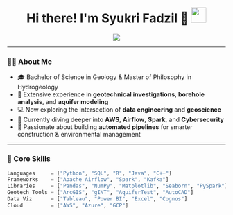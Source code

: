 <!-- Animated Header -->
<h1 align="center">
  Hi there! I'm Syukri Fadzil 👋  
  <img src="https://media.giphy.com/media/hvRJCLFzcasrR4ia7z/giphy.gif" width="35" />
</h1>

<p align="center">
  <img src="https://readme-typing-svg.herokuapp.com?color=%2336BCF7&size=24&center=true&vCenter=true&width=700&lines=🌍+Geologist+Turned+Data+Engineer;🔍+Transforming+Geotechnical+Data+into+Insights;🛠️+Building+Smarter+Infrastructure+with+Code" />
</p>

---

### 👨‍💻 About Me

- 🎓 Bachelor of Science in Geology & Master of Philosophy in Hydrogeology
- 🔬 Extensive experience in **geotechnical investigations**, **borehole analysis**, and **aquifer modeling**
- 💻 Now exploring the intersection of **data engineering** and **geoscience**
- 🧠 Currently diving deeper into **AWS**, **Airflow**, **Spark**, and **Cybersecurity**
- 🎯 Passionate about building **automated pipelines** for smarter construction & environmental management

---

### 🧠 Core Skills

```python
Languages     = ["Python", "SQL", "R", "Java", "C++"]
Frameworks    = ["Apache Airflow", "Spark", "Kafka"]
Libraries     = ["Pandas", "NumPy", "Matplotlib", "Seaborn", "PySpark"]
Geotech Tools = ["ArcGIS", "gINT", "AquiferTest", "AutoCAD"]
Data Viz      = ["Tableau", "Power BI", "Excel", "Cognos"]
Cloud         = ["AWS", "Azure", "GCP"]
